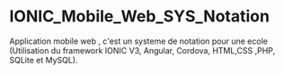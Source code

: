 # IONIC_Mobile_Web_SYS_Notation
Application mobile web , c'est un systeme de notation pour une ecole (Utilisation du framework IONIC V3, Angular, Cordova, HTML,CSS ,PHP, SQLite et MySQL).

